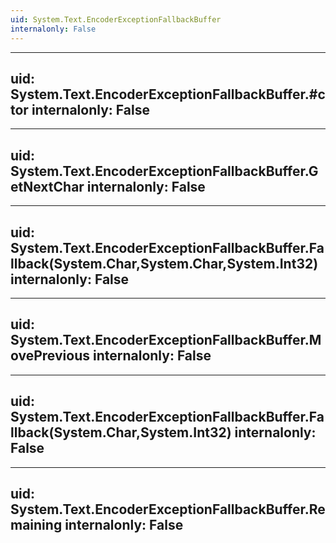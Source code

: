 ```yaml
---
uid: System.Text.EncoderExceptionFallbackBuffer
internalonly: False
---
```


---
uid: System.Text.EncoderExceptionFallbackBuffer.#ctor
internalonly: False
---

---
uid: System.Text.EncoderExceptionFallbackBuffer.GetNextChar
internalonly: False
---

---
uid: System.Text.EncoderExceptionFallbackBuffer.Fallback(System.Char,System.Char,System.Int32)
internalonly: False
---

---
uid: System.Text.EncoderExceptionFallbackBuffer.MovePrevious
internalonly: False
---

---
uid: System.Text.EncoderExceptionFallbackBuffer.Fallback(System.Char,System.Int32)
internalonly: False
---

---
uid: System.Text.EncoderExceptionFallbackBuffer.Remaining
internalonly: False
---
